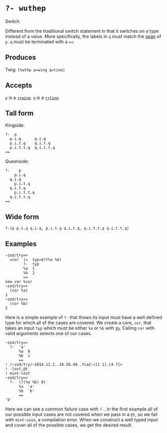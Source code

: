 `?- wuthep`
====

Switch.

Different from the traditional switch statement in that it switches on a type instead of a value. More specifically, the labels in `q` must match the [span]() of `p`. `q` must be terminated with a `==`.

Produces
--------

Twig: `[%wthp p=wing q=tine]`

Accepts
-------

`p` is a [`++wine`](). `q` is a [`++tine`]().

Tall form
---------

Kingside:

    ?-  p
      p.i.q      q.i.q
      p.i.t.q    q.i.t.q
      p.i.t.t.q  q.i.t.t.q
    ==

Queenside:

    ?-    p
        p.i.q      
      q.i.q
        p.i.t.q    
      q.i.t.q
        p.i.t.t.q  
      q.i.t.t.q
    ==

Wide form
---------

    ?-(p p.i.q q.i.q, p.i.t.q q.i.t.q, p.i.t.t.q q.i.t.t.q)

Examples
--------

    ~zod/try=> 
      =cor  |=  typ=$?(%a %b)
            ?-  typ
            %a  1
            %b  2
            ==
    new var %cor
    ~zod/try=> 
      (cor %a)
    1
    ~zod/try=> 
      (cor %b)
    2

Here is a simple example of `?-` that thows its input must have a well
defined type for which all of the cases are covered. We create a core,
`cor`, that takes an input `typ` which must be either `%a` or `%b` with
[`$%`](). Calling `cor` with valid arguments selects one of our cases.

    ~zod/try=> 
      ?-  'a'
          %a  0
          %b  1
          ==
    ! /~zod/try/~2014.11.2..16.56.40..fca2:<[1 1].[4 7]>
    ! -lost.@t
    ! mint-lost
    ~zod/try=> 
      ?-  (?(%a %b) 0)
          %a  'a'
          %b  'b'
          ==
    'b'

Here we can see a common failure case with `?-`. In the first example
all of our possible input cases are not covered when we pass in a `@t`,
so we fail with `mint-vain`, a compilation error. When we construct a well
typed input and cover all of the possible cases, we get the desired result.
